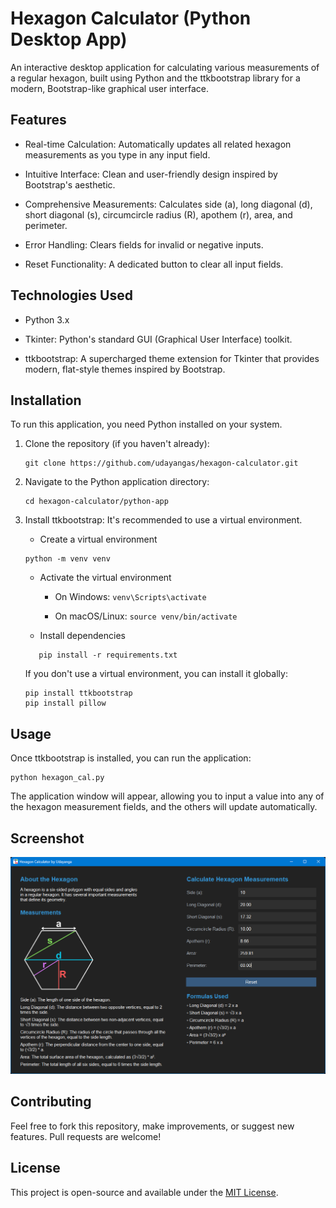 # Hexagon Calculator (Python Desktop App)

An interactive desktop application for calculating various measurements of a regular hexagon, built using Python and the ttkbootstrap library for a modern, Bootstrap-like graphical user interface.

## Features

- Real-time Calculation: Automatically updates all related hexagon measurements as you type in any input field.

- Intuitive Interface: Clean and user-friendly design inspired by Bootstrap's aesthetic.

- Comprehensive Measurements: Calculates side (a), long diagonal (d), short diagonal (s), circumcircle radius (R), apothem (r), area, and perimeter.

- Error Handling: Clears fields for invalid or negative inputs.

- Reset Functionality: A dedicated button to clear all input fields.

## Technologies Used

- Python 3.x

- Tkinter: Python's standard GUI (Graphical User Interface) toolkit.

- ttkbootstrap: A supercharged theme extension for Tkinter that provides modern, flat-style themes inspired by Bootstrap.

## Installation

To run this application, you need Python installed on your system.

1. Clone the repository (if you haven't already):

   ```
   git clone https://github.com/udayangas/hexagon-calculator.git
   ```

2. Navigate to the Python application directory:

   ```
   cd hexagon-calculator/python-app
   ```

3. Install ttkbootstrap:
   It's recommended to use a virtual environment.

   - Create a virtual environment

   ```
   python -m venv venv
   ```

   - Activate the virtual environment

     - On Windows: `venv\Scripts\activate`

     - On macOS/Linux: `source venv/bin/activate`

   - Install dependencies

   ```
      pip install -r requirements.txt
   ```

   If you don't use a virtual environment, you can install it globally:

   ```
   pip install ttkbootstrap
   pip install pillow
   ```

## Usage

Once ttkbootstrap is installed, you can run the application:

```
python hexagon_cal.py
```

The application window will appear, allowing you to input a value into any of the hexagon measurement fields, and the others will update automatically.

## Screenshot

<img src="Screenshot.png" alt="Screenshot of Hexagon Calculator" width="700"/>

## Contributing

Feel free to fork this repository, make improvements, or suggest new features. Pull requests are welcome!

## License

This project is open-source and available under the [MIT License](../LICENSE).
